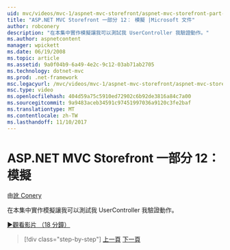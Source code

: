 ```yaml
---
uid: mvc/videos/mvc-1/aspnet-mvc-storefront/aspnet-mvc-storefront-part-12-mocking
title: "ASP.NET MVC Storefront 一部分 12： 模擬 |Microsoft 文件"
author: robconery
description: "在本集中實作模擬讓我可以測試我 UserController 我驗證動作。"
ms.author: aspnetcontent
manager: wpickett
ms.date: 06/19/2008
ms.topic: article
ms.assetid: 9a0f04b9-6a49-4e2c-9c12-03ab71ab2705
ms.technology: dotnet-mvc
ms.prod: .net-framework
msc.legacyurl: /mvc/videos/mvc-1/aspnet-mvc-storefront/aspnet-mvc-storefront-part-12-mocking
msc.type: video
ms.openlocfilehash: 404d59a75c5910ed72902c6b92de3816a84c7a00
ms.sourcegitcommit: 9a9483aceb34591c97451997036a9120c3fe2baf
ms.translationtype: MT
ms.contentlocale: zh-TW
ms.lasthandoff: 11/10/2017
---
```

<a name="aspnet-mvc-storefront-part-12-mocking"></a>ASP.NET MVC Storefront 一部分 12： 模擬
====================
由[訛 Conery](https://github.com/robconery)

在本集中實作模擬讓我可以測試我 UserController 我驗證動作。

[&#9654;觀看影片 （18 分鐘）](https://channel9.msdn.com/Blogs/ASP-NET-Site-Videos/aspnet-mvc-storefront-part-12-mocking)

>[!div class="step-by-step"]
[上一頁](aspnet-mvc-storefront-part-11-hooking-up-the-shopping-cart-and-using-components.md)
[下一頁](aspnet-mvc-storefront-part-13-dependency-injection.md)
